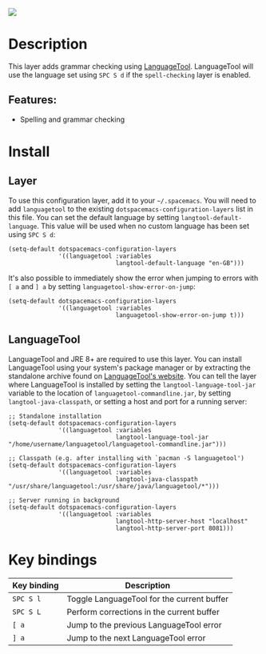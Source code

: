 ![](img/languagetool.png)

# Description

This layer adds grammar checking using
[LanguageTool](https://www.languagetool.org/). LanguageTool will use the
language set using `SPC S d` if the `spell-checking` layer is enabled.

## Features:

-   Spelling and grammar checking

# Install

## Layer

To use this configuration layer, add it to your `~/.spacemacs`. You will
need to add `languagetool` to the existing
`dotspacemacs-configuration-layers` list in this file. You can set the
default language by setting `langtool-default-language`. This value will
be used when no custom language has been set using `SPC S d`:

``` elisp
(setq-default dotspacemacs-configuration-layers
              '((languagetool :variables
                              langtool-default-language "en-GB")))
```

It's also possible to immediately show the error when jumping to errors
with `[
a` and `] a` by setting `languagetool-show-error-on-jump`:

``` elisp
(setq-default dotspacemacs-configuration-layers
              '((languagetool :variables
                              languagetool-show-error-on-jump t)))
```

## LanguageTool

LanguageTool and JRE 8+ are required to use this layer. You can install
LanguageTool using your system's package manager or by extracting the
standalone archive found on [LanguageTool's
website](https://www.languagetool.org/). You can tell the layer where
LanguageTool is installed by setting the `langtool-language-tool-jar`
variable to the location of `languagetool-commandline.jar`, by setting
`langtool-java-classpath`, or setting a host and port for a running
server:

``` elisp
;; Standalone installation
(setq-default dotspacemacs-configuration-layers
              '((languagetool :variables
                              langtool-language-tool-jar "/home/username/languagetool/languagetool-commandline.jar")))

;; Classpath (e.g. after installing with `pacman -S languagetool')
(setq-default dotspacemacs-configuration-layers
              '((languagetool :variables
                              langtool-java-classpath "/usr/share/languagetool:/usr/share/java/languagetool/*")))

;; Server running in background
(setq-default dotspacemacs-configuration-layers
              '((languagetool :variables
                              langtool-http-server-host "localhost"
                              langtool-http-server-port 8081)))
```

# Key bindings

| Key binding | Description                                |
|-------------|--------------------------------------------|
| `SPC S l`   | Toggle LanguageTool for the current buffer |
| `SPC S L`   | Perform corrections in the current buffer  |
| `[ a`       | Jump to the previous LanguageTool error    |
| `] a`       | Jump to the next LanguageTool error        |
